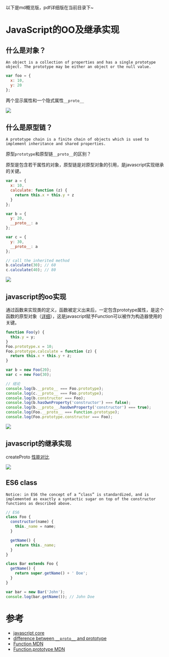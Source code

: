 以下是md概览版，pdf详细版在当前目录下~

# JavaScript的OO及继承实现

## 什么是对象？

```
An object is a collection of properties and has a single prototype object. The prototype may be either an object or the null value.
```

```js
var foo = {
  x: 10,
  y: 20
};
```

两个显示属性和一个隐式属性`__proto__`

![](http://dmitrysoshnikov.com/wp-content/uploads/basic-object.png)

## 什么是原型链？

```
A prototype chain is a finite chain of objects which is used to implement inheritance and shared properties.
```

原型`prototype`和原型链`__proto__`的区别？

原型是包含若干属性的对象，原型链是对原型对象的引用，是javascript实现继承的关键。

```js
var a = {
  x: 10,
  calculate: function (z) {
    return this.x + this.y + z
  }
};

var b = {
  y: 20,
  __proto__: a
};

var c = {
  y: 30,
  __proto__: a
};

// call the inherited method
b.calculate(30); // 60
c.calculate(40); // 80
```

![](http://dmitrysoshnikov.com/wp-content/uploads/prototype-chain.png)

## javascript的oo实现

通过函数来实现类的定义，函数被定义出来后，一定包含prototype属性，是这个函数的原型对象（[详细](http://www.ecma-international.org/ecma-262/5.1/#sec-13.2)），这是javascript赋予Function可以被作为构造器使用的关键。

```js
function Foo(y) {
  this.y = y;
}
Foo.prototype.x = 10;
Foo.prototype.calculate = function (z) {
  return this.x + this.y + z;
}

var b = new Foo(20);
var c = new Foo(30);

// 结论
console.log(b.__proto__ === Foo.prototype);
console.log(c.__proto__ === Foo.prototype);
console.log(b.constructor === Foo);
console.log(b.hasOwnProperty('constructor') === false);
console.log(b.__proto__.hasOwnProperty('constructor') === true);
console.log(Foo.__proto__ === Function.prototype);
console.log(Foo.prototype.constructor === Foo);
```

![](http://dmitrysoshnikov.com/wp-content/uploads/constructor-proto-chain.png)

## javascript的继承实现

createProto [性能对比](http://jsperf.com/object-create-vs-new-ctor)

![](http://gtms04.alicdn.com/tps/i4/TB1tA8DGXXXXXXQaXXX7wVk_XXX-980-768.png)


## ES6 class

```
Notice: in ES6 the concept of a “class” is standardized, and is implemented as exactly a syntactic sugar on top of the constructor functions as described above.
```

```js
// ES6
class Foo {
  constructor(name) {
    this._name = name;
  }

  getName() {
    return this._name;
  }
}

class Bar extends Foo {
  getName() {
    return super.getName() + ' Doe';
  }
}

var bar = new Bar('John');
console.log(bar.getName()); // John Doe
```

# 参考
+ [javascript core](http://dmitrysoshnikov.com/ecmascript/javascript-the-core/)
+ [difference between `__proto__` and prototype](http://www.quora.com/What-is-the-difference-between-__proto__-and-prototype?q=javascript+__proto__+prototype)
+ [Function MDN](https://developer.mozilla.org/zh-CN/docs/Web/JavaScript/Reference/Global_Objects/Function)
+ [Function.prototype MDN](https://developer.mozilla.org/zh-CN/docs/Web/JavaScript/Reference/Global_Objects/Function/prototype)
